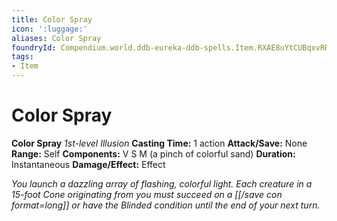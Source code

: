 ```yaml
---
title: Color Spray
icon: ':luggage:'
aliases: Color Spray
foundryId: Compendium.world.ddb-eureka-ddb-spells.Item.RXAE8uYtCUBqxvRR
tags:
- Item
---
```


# Color Spray

**Color Spray**
_1st-level Illusion_
**Casting Time:** 1 action
**Attack/Save:** None
**Range:** Self
**Components:** V S M (a pinch of colorful sand)
**Duration:** Instantaneous
**Damage/Effect:** Effect

*You launch a dazzling array of flashing, colorful light. Each creature in a 15-foot Cone originating from you must succeed on a [[/save con format=long]] or have the Blinded condition until the end of your next turn.*